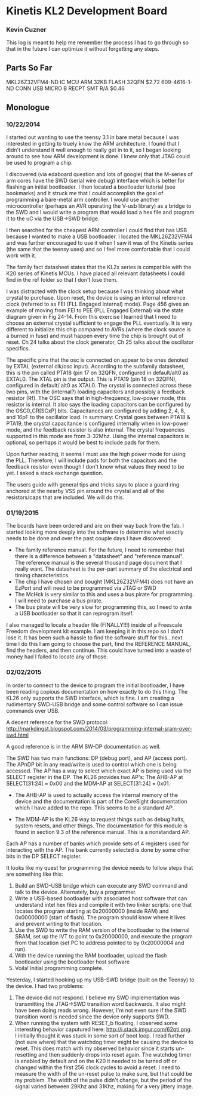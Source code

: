 # Kinetis KL2 Development Board
### Kevin Cuzner

This log is meant to help me remember the process I had to go through so that
in the future I can optimize it without forgetting any steps.
    
## Parts So Far

MKL26Z32VFM4-ND IC MCU ARM 32KB FLASH 32QFN $2.72
609-4616-1-ND CONN USB MICRO B RECPT SMT R/A $0.46

    
## Monologue

### 10/22/2014

I started out wanting to use the teensy 3.1 in bare metal because I was
interested in getting to truely know the ARM architecture. I found that I didn't
understand it well enough to really get in to it, so I began looking around to
see how ARM development is done. I knew only that JTAG could be used to program
a chip.

I discovered (via edaboard question and lots of google) that the M-series of
arm cores have the SWD (serial wire debug) interface which is better for
flashing an initial bootloader. I then located a bootloader tutorial (see
bookmarks) and it struck me that I could accomplish the goal of programming
a bare-metal arm controller. I would use another microcontroller (perhaps an
AVR operating the V-usb library) as a bridge to the SWD and I would write a
program that would load a hex file and program it to the uC via the USB->SWD
bridge.

I then searched for the cheapest ARM controller I could find that has USB
because I wanted to make a USB bootloader. I located the MKL26Z32VFM4 and was
further encouraged to use it when I saw it was of the Kinetis series (the same
that the teensy uses) and so I feel more comfortable that I could work with it.

The family fact datasheet states that the KL2x series is compatible with the
K20 series of Kinetis MCUs. I have placed all relevant datasheets I could find
in the ref folder so that I don't lose them.

I was distracted with the clock setup because I was thinking about what crystal
to purchase. Upon reset, the device is using an internal reference clock
(referred to as FEI (FLL Engaged Internal) mode). Page 456 gives an example of
moving from FEI to PEE (PLL Engaged External) via the state diagram given in
Fig 24-14. From this exercise I learned that I need to choose an external
crystal sufficient to engage the PLL eventually. It is very different to
initialize this chip compared to AVRs (where the clock source is a burned in
fuse) and must happen every time the chip is brought out of reset. Ch 24 talks
about the clock generator, Ch 25 talks about the oscillator specifics.

The specific pins that the osc is connected on appear to be ones denoted by
EXTAL (external clk/osc input). According to the subfamily datasheet, this is
the pin called PTA18 (pin 17 on 32QFN, configured in default/alt0 as EXTAL0. The
XTAL pin is the output. This is PTA19 (pin 18 on 32QFN), configured in default/
alt0 as XTAL0. The crystal is connected across these two pins, with the
(internal?) loading capacitors and possibly a feedback resistor (Rf). The OSC
says that in high-frequency, low-power mode, this resistor is internal. It also
says the loading capacitors can be configured by the OSC0_CR[SCxP] bits.
Capacitances are configured by adding 2, 4, 8, and 16pF to the oscillator load.
In summary: Crystal goes between PTA18 & PTA19, the crystal capacitance is
configured internally when in low-power mode, and the feedback resistor is also
internal. The crystal frequencies supported in this mode are from 3-32Mhz. Using
the internal capacitors is optional, so perhaps it would be best to include pads
for them.

Upon further reading, it seems I must use the high power mode for using the PLL.
Therefore, I will include pads for both the capacitors and the feedback resistor
even though I don't know what values they need to be yet. I asked a stack
exchange question.

The users guide with general tips and tricks says to place a guard ring anchored
at the nearby VSS pin around the crystal and all of the resistors/caps that are
included. We will do this.

### 01/19/2015

The boards have been ordered and are on their way back from the fab. I started
looking more deeply into the software to determine what exactly needs to be
done and over the past couple days I have discovered:

 * The family reference manual. For the future, I need to remember that there
   is a difference between a "datasheet" and "reference manual". The reference
   manual is the several thousand page document that I really want. The
   datasheet is the per-part summary of the electrical and timing
   characteristics.
 * The chip I have chosen and bought (MKL26Z32VFM4) does not have an EzPort and
   will need to be programmed via JTAG or SWD
 * The McHck is very similar to this and uses a bus pirate for programming. I
   will need to purchase a bus pirate.
 * The bus pirate will be very slow for programming this, so I need to write a
   USB bootloader so that it can reprogram itself.

I also managed to locate a header file (FINALLY!!!) inside of a Freescale
Freedom development kit example. I am keeping it in this repo so I don't lose
it. It has been such a hassle to find the software stuff for this...next time
I do this I am going to choose the part, find the REFERENCE MANUAL, find the
headers, and then continue. This could have turned into a waste of money had I
failed to locate any of those.

### 02/02/2015

In order to connect to the device to program the initial bootloader, I have been
reading copious documentation on how exactly to do this thing. The KL26 only
supports the SWD interface, which is fine. I am creating a rudimentary SWD-USB
bridge and some control software so I can issue commands over USB.

A decent reference for the SWD protocol:
http://markdingst.blogspot.com/2014/03/programming-internal-sram-over-swd.html

A good reference is in the ARM SW-DP documentation as well.

The SWD has two main functions: DP (debug port), and AP (access port). The APnDP
bit in any read/write is used to control which one is being accessed. The AP has
a way to select which exact AP is being used via the SELECT register in the DP.
The KL26 provides two AP's: The AHB-AP at SELECT\[31:24\] = 0x00 and the MDM-AP
at SELECT\[31:24\] = 0x01.

 * The AHB-AP is used to actually access the internal memory of the device and
   the documentation is part of the CoreSight documentation which I have added
   to the repo. This seems to be a standard AP.

 * The MDM-AP is the KL26 way to request things such as debug halts, system
   resets, and other things. The documentation for this module is found in
   section 9.3 of the reference manual. This is a nonstandard AP.

Each AP has a number of banks which provide sets of 4 registers used for
interacting with the AP. The bank currently selected is done by some other
bits in the DP SELECT register.

It looks like my quest for programming the device needs to follow steps that
are something like this:

 1. Build an SWD-USB bridge which can execute any SWD command and talk to the
    device. Alternately, buy a programmer.
 2. Write a USB-based bootloader with associated host software that can
    understand intel hex files and compile it with two linker scripts: one that
    locates the program starting at 0x20000000 (inside RAM) and 0x00000000
    (start of flash). The program should know where it lives and prevent writing
    to that location.
 3. Use the SWD to write the RAM version of the bootloader to the internal
    SRAM, set up the IVT to point to 0x20000000, and execute the program from
    that location (set PC to address pointed to by 0x20000004 and run).
 4. With the device running the RAM bootloader, upload the flash bootloader
    using the bootloader host software
 5. Voila! Initial programming complete.

Yesterday, I started hooking up my USB-SWD bridge (built on the Teensy) to the
device. I had two problems:

 1. The device did not respond. I believe my SWD implementation was transmitting
    the JTAG->SWD transition word backwards. It also might have been doing
    reads wrong. However, I'm not even sure if the SWD transition word is needed
    since the device only supports SWD.
 2. When running the system with RESET_b floating, I observed some interesting
    behavior caputured here: http://i.stack.imgur.com/62qti.png. I initially
    thought it was stuck in some sort of boot loop. I read further (not sure
    where) that the watchdog timer might be causing the device to reset. This
    does match with my observed behavior since it starts un-resetting and then
    suddenly drops into reset again. The watchdog timer is enabled by default
    and on the K20 it needed to be turned off or changed within the first 256
    clock cycles to avoid a reset. I need to measure the width of the un-reset
    pulse to make sure, but that could be my problem. The width of the pulse
    didn't change, but the period of the signal varied between 29Khz and 31Khz,
    making for a very jittery image.

